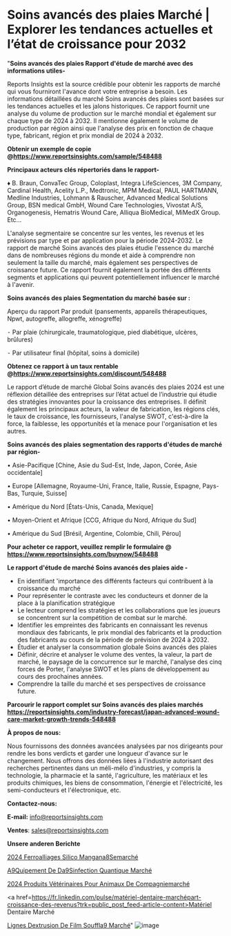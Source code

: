 # Soins avancés des plaies Marché | Explorer les tendances actuelles et l’état de croissance pour 2032

"<strong>Soins avancés des plaies Rapport d'étude de marché avec des informations utiles-</strong>

Reports Insights est la source crédible pour obtenir les rapports de marché qui vous fourniront l'avance dont votre entreprise a besoin. Les informations détaillées du marché Soins avancés des plaies sont basées sur les tendances actuelles et les jalons historiques. Ce rapport fournit une analyse du volume de production sur le marché mondial et également sur chaque type de 2024 à 2032. Il mentionne également le volume de production par région ainsi que l'analyse des prix en fonction de chaque type, fabricant, région et prix mondial de 2024 à 2032.

<strong><b>Obtenir un exemple de copie @</b></strong><a href=https://www.reportsinsights.com/sample/548488><strong><b>https://www.reportsinsights.com/sample/548488</b></strong></a>

<b>Principaux acteurs clés répertoriés dans le rapport-</b>

<b> </b>♦ B. Braun, ConvaTec Group, Coloplast, Integra LifeSciences, 3M Company, Cardinal Health, Acelity L.P., Medtronic, MPM Medical, PAUL HARTMANN, Medline Industries, Lohmann & Rauscher, Advanced Medical Solutions Group, BSN medical GmbH, Wound Care Technologies, Vivostat A/S, Organogenesis, Hematris Wound Care, Alliqua BioMedical, MiMedX Group. Etc...

L'analyse segmentaire se concentre sur les ventes, les revenus et les prévisions par type et par application pour la période 2024-2032. Le rapport de marché Soins avancés des plaies étudie l'essence du marché dans de nombreuses régions du monde et aide à comprendre non seulement la taille du marché, mais également ses perspectives de croissance future. Ce rapport fournit également la portée des différents segments et applications qui peuvent potentiellement influencer le marché à l'avenir.

<strong>Soins avancés des plaies Segmentation du marché basée sur :</strong>

Aperçu du rapport
Par produit (pansements, appareils thérapeutiques, Npwt, autogreffe, allogreffe, xénogreffe)


⁃ Par plaie (chirurgicale, traumatologique, pied diabétique, ulcères, brûlures)


⁃ Par utilisateur final (hôpital, soins à domicile)

<strong><b>Obtenez ce rapport à un taux rentable @</b></strong><a href=https://www.reportsinsights.com/discount/548488><strong><b>https://www.reportsinsights.com/discount/548488</b></strong></a>

Le rapport d’étude de marché Global Soins avancés des plaies 2024 est une réflexion détaillée des entreprises sur l’état actuel de l’industrie qui étudie des stratégies innovantes pour la croissance des entreprises. Il définit également les principaux acteurs, la valeur de fabrication, les régions clés, le taux de croissance, les fournisseurs, l'analyse SWOT, c'est-à-dire la force, la faiblesse, les opportunités et la menace pour l'organisation et les autres.

<strong>Soins avancés des plaies segmentation des rapports d'études de marché par région-</strong>

• Asie-Pacifique [Chine, Asie du Sud-Est, Inde, Japon, Corée, Asie occidentale]

• Europe [Allemagne, Royaume-Uni, France, Italie, Russie, Espagne, Pays-Bas, Turquie, Suisse]

• Amérique du Nord [États-Unis, Canada, Mexique]

• Moyen-Orient et Afrique [CCG, Afrique du Nord, Afrique du Sud]

• Amérique du Sud [Brésil, Argentine, Colombie, Chili, Pérou]

<strong>Pour acheter ce rapport, veuillez remplir le formulaire @   <a href=https://www.reportsinsights.com/buynow/548488>https://www.reportsinsights.com/buynow/548488</a></strong>

<strong>Le rapport d'étude de marché Soins avancés des plaies aide -</strong>
<ul>
  <li>En identifiant 'importance des différents facteurs qui contribuent à la croissance du marché</li>
  <li>Pour représenter le contraste avec les conducteurs et donner de la place à la planification stratégique</li>
  <li>Le lecteur comprend les stratégies et les collaborations que les joueurs se concentrent sur la compétition de combat sur le marché.</li>
  <li>Identifier les empreintes des fabricants en connaissant les revenus mondiaux des fabricants, le prix mondial des fabricants et la production des fabricants au cours de la période de prévision de 2024 à 2032.</li>
  <li>Étudier et analyser la consommation globale Soins avancés des plaies</li>
  <li>Définir, décrire et analyser le volume des ventes, la valeur, la part de marché, le paysage de la concurrence sur le marché, l'analyse des cinq forces de Porter, l'analyse SWOT et les plans de développement au cours des prochaines années.</li>
  <li>Comprendre la taille du marché et ses perspectives de croissance future.</li>
</ul>

<strong>Parcourir le rapport complet sur Soins avancés des plaies marchés <a href=https://reportsinsights.com/industry-forecast/japan-advanced-wound-care-market-growth-trends-548488>https://reportsinsights.com/industry-forecast/japan-advanced-wound-care-market-growth-trends-548488</a></strong>

<strong>À propos de nous:</strong>

Nous fournissons des données avancées analysées par nos dirigeants pour rendre les bons verdicts et garder une longueur d'avance sur le changement. Nous offrons des données liées à l'industrie autorisant des recherches pertinentes dans un méli-mélo d'industries, y compris la technologie, la pharmacie et la santé, l'agriculture, les matériaux et les produits chimiques, les biens de consommation, l'énergie et l'électricité, les semi-conducteurs et l'électronique, etc.

<strong>Contactez-nous:</strong>

<strong>E-mail:</strong> <a href=mailto:info@reportsinsights.com>info@reportsinsights.com</a>

<strong>Ventes</strong>: <a href=mailto:sales@reportsinsights.com>sales@reportsinsights.com</a>

<strong>Unsere anderen Berichte</strong>

<a href=https://www.linkedin.com/pulse/2024-ferroalliages-silico-mangan%C3%A8semarch%C3%A9-o9skc/>2024 Ferroalliages Silico Mangana8Semarché</a>

<a href=https://www.linkedin.com/pulse/%C3%A9quipement-de-d%C3%A9sinfection-quantique-march%C3%A9-2024-1twte/>A9Quipement De Da9Sinfection Quantique Marché</a>

<a href=https://www.linkedin.com/pulse/2024-produits-vétérinaires-pour-animaux-de-compagniemarché-wtopc/>2024 Produits Vétérinaires Pour Animaux De Compagniemarché</a>

<a href=https://fr.linkedin.com/pulse/matériel-dentaire-marchépart-croissance-des-revenus?trk=public_post_feed-article-content>Matériel Dentaire Marché</a>

<a href=https://www.linkedin.com/pulse/lignes-dextrusion-de-film-souffl%C3%A9-march%C3%A9-rapport-bs7pf/>Lignes Dextrusion De Film Souffla9 Marché</a>"
![image](https://github.com/daminid12/RItrends/assets/158430485/fb31804e-af29-4f73-8817-b22d87a1dc3f)
